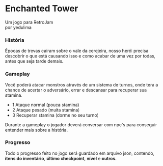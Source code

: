 # Enchanted Tower
Um jogo para RetroJam<br/>
por yedulima

### História

Épocas de trevas caíram sobre o vale da cerejeira, nosso herói precisa descobrir o que está causando isso e como acabar de uma vez por todas, antes que seja tarde demais.

### Gameplay

Você poderá atacar monstros através de um sistema de turnos, onde tera a chance de acertar o adversário, errar e descansar para recuperar sua stamina.

- 1 Ataque normal (pouca stamina)
- 2 Ataque pesado (muita stamina)
- 3 Recuperar stamina (dorme no seu turno)

Durante a gameplay o jogador deverá conversar com npc's para conseguir entender mais sobre a história.

### Progresso

Todo o progresso feito no jogo será guardado em arquivo json, contendo, <b>itens do inventário</b>, <b>último checkpoint</b>, <b>nível</b> e <b>outros</b>.